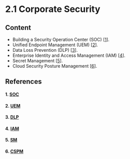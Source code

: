 # 2.1 Corporate Security

## Content
* Building a Security Operation Center (SOC) [[1](#1-soc)].
* Unified Endpoint Management (UEM) [[2](#2-uem)].
* Data Loss Prevention (DLP) [[3](3-dlp)].
* Enterprise Identity and Access Management (IAM) [[4](#4-iam)].
* Secret Management [[5](#5-sm)].
* Cloud Security Posture Management [[6](#6-cspm)].

## References
#### 1. [SOC](https://www.isaca.org/resources/isaca-journal/issues/2021/volume-5/the-evolution-of-security-operations-and-strategies-for-building-an-effective-soc)
#### 2. [UEM](https://www.gartner.com/reviews/market/unified-endpoint-management-tools)
#### 3. [DLP](https://reciprocity.com/blog/best-practices-for-data-loss-prevention)
#### 4. [IAM](https://www.cyberark.com/what-is/iam/)
#### 5. [SM](https://www.g2.com/categories/secrets-management-tools)
#### 6. [CSPM](https://www.aquasec.com/cloud-native-academy/cspm/cloud-security-solutions-cwpp-cspm-casb-and-more/#CSPM)

